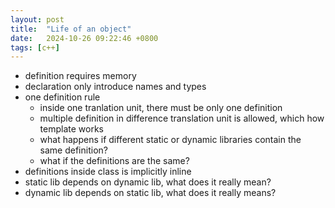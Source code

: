 ```yaml
---
layout: post
title:  "Life of an object"
date:   2024-10-26 09:22:46 +0800
tags: [c++]
---
```



- definition requires memory 
- declaration only introduce names and types
- one definition rule
  - inside one tranlation unit, there must be only one definition
  - multiple definition in difference translation unit is allowed, which how template works
  - what happens if different static or dynamic libraries contain the same definition?
  - what if the definitions are the same?
- definitions inside class is implicitly inline
- static lib depends on dynamic lib, what does it really mean?
- dynamic lib depends on static lib, what does it really means?